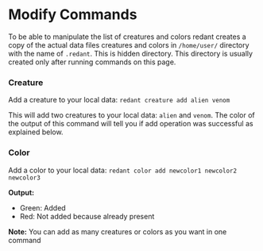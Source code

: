 # Modify Commands

To be able to manipulate the list of creatures and colors redant creates a copy of the actual data files creatures and colors in `/home/user/` directory with the name of `.redant`. This is hidden directory. This directory is usually created only after running commands on this page.

### Creature

Add a creature to your local data: `redant creature add alien venom`

This will add two creatures to your local data: `alien` and `venom`. The color of the output of this command will tell you if add operation was successful as explained below.


### Color

Add a color to your local data: `redant color add newcolor1 newcolor2 newcolor3`

**Output:**

- Green: Added
- Red: Not added because already present

**Note:** You can add as many creatures or colors as you want in one command